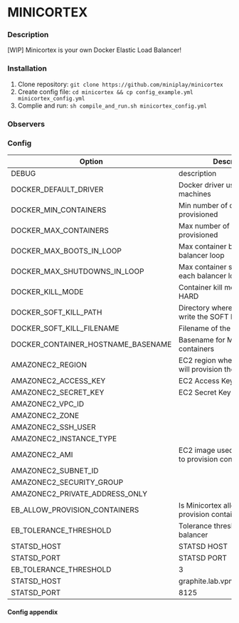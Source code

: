 # MINICORTEX

### Description
[WIP] Minicortex is your own Docker Elastic Load Balancer!

### Installation
1. Clone repository: ```git clone https://github.com/miniplay/minicortex ```
2. Create config file: ``` cd minicortex && cp config_example.yml minicortex_config.yml ```
3. Complie and run: ``` sh compile_and_run.sh minicortex_config.yml ```

### Observers

### Config
| Option | Description  | DEFAULT |
|----------|---------------|-----------------|
DEBUG                               | description | true |
DOCKER_DEFAULT_DRIVER               | Docker driver used to provision machines | amazonec2 |
DOCKER_MIN_CONTAINERS               | Min number of containers provisioned | 1 |
DOCKER_MAX_CONTAINERS               | Max number of containers provisioned | 3 |
DOCKER_MAX_BOOTS_IN_LOOP            | Max container bootups on each balancer loop | 1 |
DOCKER_MAX_SHUTDOWNS_IN_LOOP        | Max container shutdowns on each balancer loop | 1 |
DOCKER_KILL_MODE                    | Container kill mode: SOFT or HARD | SOFT |
DOCKER_SOFT_KILL_PATH               | Directory where Minicortex will write the SOFT kill file | /tmp/ |
DOCKER_SOFT_KILL_FILENAME           | Filename of the SOFT kill file | container.die |
DOCKER_CONTAINER_HOSTNAME_BASENAME  | Basename for Minicortex containers | worker- |
AMAZONEC2_REGION                    | EC2 region where Minicortex will provision the containers | eu-west-1 |
AMAZONEC2_ACCESS_KEY                | EC2 Access Key | null |
AMAZONEC2_SECRET_KEY                | EC2 Secret Key | null |
AMAZONEC2_VPC_ID                    |  | null |
AMAZONEC2_ZONE                      |  | null |
AMAZONEC2_SSH_USER                  |  | null |
AMAZONEC2_INSTANCE_TYPE             |  | t2.micro |
AMAZONEC2_AMI                       | EC2 image used by Minicortex to provision containers | null |
AMAZONEC2_SUBNET_ID                 |  | null |
AMAZONEC2_SECURITY_GROUP            |  | null |
AMAZONEC2_PRIVATE_ADDRESS_ONLY      |  | true |
EB_ALLOW_PROVISION_CONTAINERS       | Is Minicortex allowed to provision containers? | false |
EB_TOLERANCE_THRESHOLD              | Tolerance threshold for the balancer | 3 |
STATSD_HOST                         | STATSD HOST | null |
STATSD_PORT                         | STATSD PORT | null |
EB_TOLERANCE_THRESHOLD              | 3
STATSD_HOST                         | graphite.lab.vpn.minijuegos.com
STATSD_PORT                         | 8125

#### Config appendix
